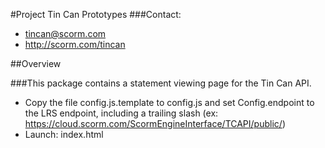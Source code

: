 #Project Tin Can Prototypes
###Contact:
* tincan@scorm.com
* http://scorm.com/tincan

##Overview

###This package contains a statement viewing page for the Tin Can API.

 * Copy the file config.js.template to config.js 
and set Config.endpoint to the LRS endpoint, including a trailing slash (ex: https://cloud.scorm.com/ScormEngineInterface/TCAPI/public/)
 * Launch: index.html
